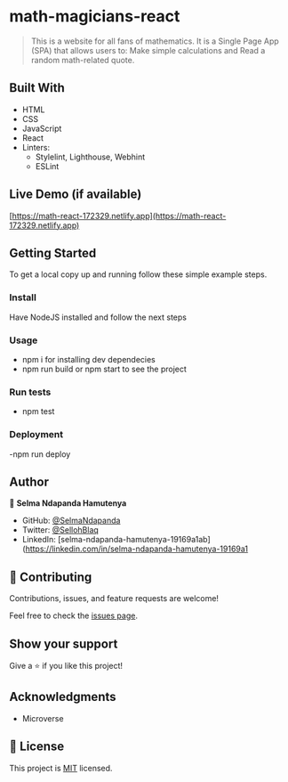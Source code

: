 # math-magicians-react

> This is a website for all fans of mathematics. It is a Single Page App (SPA) that allows users to: Make simple calculations and Read a random math-related quote.

## Built With

- HTML
- CSS
- JavaScript
- React
- Linters:
  - Stylelint, Lighthouse, Webhint
  - ESLint
  
## Live Demo (if available)

[https://math-react-172329.netlify.app](https://math-react-172329.netlify.app)

## Getting Started

To get a local copy up and running follow these simple example steps.

### Install

Have NodeJS installed and follow the next steps

### Usage

- npm i for installing dev dependecies
- npm run build or npm start to see the project

### Run tests

- npm test

### Deployment

-npm run deploy
 
## Author

👤 **Selma Ndapanda Hamutenya**

- GitHub: [@SelmaNdapanda](https://github.com/SelmaNdapanda)
- Twitter: [@SellohBlaq](https://twitter.com/sellohBlaq)
- LinkedIn: [selma-ndapanda-hamutenya-19169a1ab](https://linkedin.com/in/selma-ndapanda-hamutenya-19169a1

## 🤝 Contributing

Contributions, issues, and feature requests are welcome!

Feel free to check the [issues page](../../issues/).

## Show your support

Give a ⭐️ if you like this project!

## Acknowledgments

- Microverse

## 📝 License

This project is [MIT](./LICENSE) licensed.
